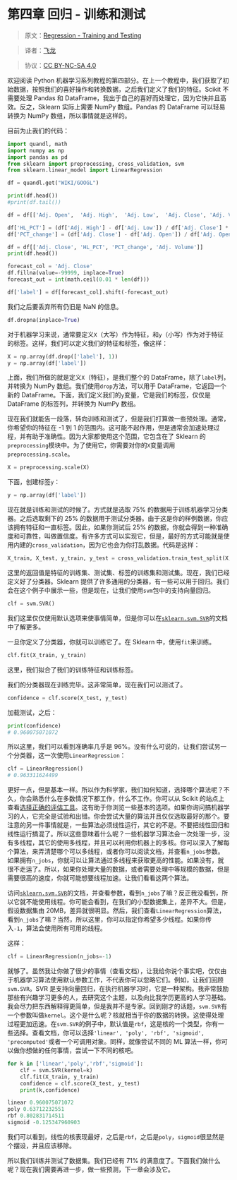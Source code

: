 # 第四章 回归 - 训练和测试

> 原文：[Regression - Training and Testing](https://pythonprogramming.net/training-testing-machine-learning-tutorial/)

> 译者：[飞龙](https://github.com/)

> 协议：[CC BY-NC-SA 4.0](http://creativecommons.org/licenses/by-nc-sa/4.0/)

欢迎阅读 Python 机器学习系列教程的第四部分。在上一个教程中，我们获取了初始数据，按照我们的喜好操作和转换数据，之后我们定义了我们的特征。Scikit 不需要处理 Pandas 和 DataFrame，我出于自己的喜好而处理它，因为它快并且高效。反之，Sklearn 实际上需要 NumPy 数组。Pandas 的 DataFrame 可以轻易转换为 NumPy 数组，所以事情就是这样的。

目前为止我们的代码：

```py
import quandl, math
import numpy as np
import pandas as pd
from sklearn import preprocessing, cross_validation, svm
from sklearn.linear_model import LinearRegression

df = quandl.get("WIKI/GOOGL")

print(df.head())
#print(df.tail())

df = df[['Adj. Open',  'Adj. High',  'Adj. Low',  'Adj. Close', 'Adj. Volume']]

df['HL_PCT'] = (df['Adj. High'] - df['Adj. Low']) / df['Adj. Close'] * 100.0
df['PCT_change'] = (df['Adj. Close'] - df['Adj. Open']) / df['Adj. Open'] * 100.0

df = df[['Adj. Close', 'HL_PCT', 'PCT_change', 'Adj. Volume']]
print(df.head())

forecast_col = 'Adj. Close'
df.fillna(value=-99999, inplace=True)
forecast_out = int(math.ceil(0.01 * len(df)))

df['label'] = df[forecast_col].shift(-forecast_out)
```

我们之后要丢弃所有仍旧是 NaN 的信息。

```py
df.dropna(inplace=True)
```

对于机器学习来说，通常要定义`X`（大写）作为特征，和`y`（小写）作为对于特征的标签。这样，我们可以定义我们的特征和标签，像这样：

```py
X = np.array(df.drop(['label'], 1))
y = np.array(df['label'])
```

上面，我们所做的就是定义`X`（特征），是我们整个的 DataFrame，除了`label`列，并转换为 NumPy 数组。我们使用`drop`方法，可以用于 DataFrame，它返回一个新的 DataFrame。下面，我们定义我们的`y`变量，它是我们的标签，仅仅是 DataFrame 的标签列，并转换为 NumPy 数组。

现在我们就能告一段落，转向训练和测试了，但是我们打算做一些预处理。通常，你希望你的特征在 -1 到 1 的范围内。这可能不起作用，但是通常会加速处理过程，并有助于准确性。因为大家都使用这个范围，它包含在了 Sklearn 的`preprocessing`模块中。为了使用它，你需要对你的`X`变量调用` preprocessing.scale`。

```py
X = preprocessing.scale(X)
```

下面，创建标签`y`：

```py
y = np.array(df['label'])
```

现在就是训练和测试的时候了。方式就是选取 75% 的数据用于训练机器学习分类器。之后选取剩下的 25% 的数据用于测试分类器。由于这是你的样例数据，你应该拥有特征和一直标签。因此，如果你测试后 25% 的数据，你就会得到一种准确度和可靠性，叫做置信度。有许多方式可以实现它，但是，最好的方式可能就是使用内建的`cross_validation`，因为它也会为你打乱数据。代码是这样：

```py
X_train, X_test, y_train, y_test = cross_validation.train_test_split(X, y, test_size=0.2)
```

这里的返回值是特征的训练集、测试集、标签的训练集和测试集。现在，我们已经定义好了分类器。Sklearn 提供了许多通用的分类器，有一些可以用于回归。我们会在这个例子中展示一些，但是现在，让我们使用`svm`包中的支持向量回归。

```py
clf = svm.SVR()
```

我们这里仅仅使用默认选项来使事情简单，但是你可以在[`sklearn.svm.SVR`](https://scikit-learn.org/stable/modules/generated/sklearn.svm.SVR.html)的文档中了解更多。

一旦你定义了分类器，你就可以训练它了。在 Sklearn 中，使用`fit`来训练。

```py
clf.fit(X_train, y_train)
```

这里，我们拟合了我们的训练特征和训练标签。

我们的分类器现在训练完毕。这非常简单，现在我们可以测试了。

```py
confidence = clf.score(X_test, y_test)
```

加载测试，之后：

```py
print(confidence)
# 0.960075071072
```

所以这里，我们可以看到准确率几乎是 96%。没有什么可说的，让我们尝试另一个分类器，这一次使用`LinearRegression`：

```py
clf = LinearRegression()
# 0.963311624499
```

更好一点，但是基本一样。所以作为科学家，我们如何知道，选择哪个算法呢？不久，你会熟悉什么在多数情况下都工作，什么不工作。你可以从 Scikit 的站点上查看[选择正确的评估工具](https://scikit-learn.org/stable/tutorial/machine_learning_map/)。这有助于你浏览一些基本的选项。如果你询问搞机器学习的人，它完全是试验和出错。你会尝试大量的算法并且仅仅选取最好的那个。要注意的另一件事情就是，一些算法必须线性运行，其它的不是。不要把线性回归和线性运行搞混了。所以这些意味着什么呢？一些机器学习算法会一次处理一步，没有多线程，其它的使用多线程，并且可以利用你机器上的多核。你可以深入了解每个算法，来弄清楚哪个可以多线程，或者你可以阅读文档，并查看`n_jobs`参数。如果拥有`n_jobs`，你就可以让算法通过多线程来获取更高的性能。如果没有，就很不走运了。所以，如果你处理大量的数据，或者需要处理中等规模的数据，但是需要很高的速度，你就可能想要线程加速。让我们看看这两个算法。

访问[`sklearn.svm.SVR`](https://scikit-learn.org/stable/modules/generated/sklearn.svm.SVR.html)的文档，并查看参数，看到`n_jobs`了嘛？反正我没看到，所以它就不能使用线程。你可能会看到，在我们的小型数据集上，差异不大。但是，假设数据集由 20MB，差异就很明显。然后，我们查看`LinearRegression`算法，看到`n_jobs`了嘛？当然，所以这里，你可以指定你希望多少线程。如果你传入`-1`，算法会使用所有可用的线程。

这样：

```py
clf = LinearRegression(n_jobs=-1)
```

就够了。虽然我让你做了很少的事情（查看文档），让我给你说个事实吧，仅仅由于机器学习算法使用默认参数工作，不代表你可以忽略它们。例如，让我们回顾`svm.SVR`。SVR 是支持向量回归，在执行机器学习时，它是一种架构。我非常鼓励那些有兴趣学习更多的人，去研究这个主题，以及向比我学历更高的人学习基础。我会尽力把东西解释得更简单，但是我并不是专家。回到刚才的话题，`svm.SVR`有一个参数叫做`kernel`。这个是什么呢？核就相当于你的数据的转换。这使得处理过程更加迅速。在`svm.SVR`的例子中，默认值是`rbf`，这是核的一个类型，你有一些选择。查看文档，你可以选择`'linear', 'poly', 'rbf', 'sigmoid', 'precomputed'`或者一个可调用对象。同样，就像尝试不同的 ML 算法一样，你可以做你想做的任何事情，尝试一下不同的核吧。

```py
for k in ['linear','poly','rbf','sigmoid']:
    clf = svm.SVR(kernel=k)
    clf.fit(X_train, y_train)
    confidence = clf.score(X_test, y_test)
    print(k,confidence)
```

```py
linear 0.960075071072
poly 0.63712232551
rbf 0.802831714511
sigmoid -0.125347960903
```

我们可以看到，线性的核表现最好，之后是`rbf`，之后是`poly`，`sigmoid`很显然是个摆设，并且应该移除。

所以我们训练并测试了数据集。我们已经有 71% 的满意度了。下面我们做什么呢？现在我们需要再进一步，做一些预测，下一章会涉及它。
